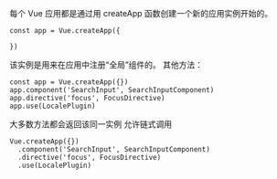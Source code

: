 每个 Vue 应用都是通过用 createApp 函数创建一个新的应用实例开始的。

```
const app = Vue.createApp({

})
```

该实例是用来在应用中注册“全局”组件的。
其他方法：

```
const app = Vue.createApp({})
app.component('SearchInput', SearchInputComponent)
app.directive('focus', FocusDirective)
app.use(LocalePlugin)
```

大多数方法都会返回该同一实例
允许链式调用

```
Vue.createApp({})
  .component('SearchInput', SearchInputComponent)
  .directive('focus', FocusDirective)
  .use(LocalePlugin)
```
